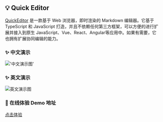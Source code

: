 ## 💡 Quick Editor
[QuickEditor](https://git.corp.kuaishou.com/ks-ep/ks-ep-fe/docs/is-docs-markdown-editor) 是一款基于 Web 浏览器，即时渲染的 Markdown 编辑器。它基于 TypeScript 和 JavaScript 打造，并且不依赖任何第三方框架，可以方便的进行扩展并接入到原生 JavaScript、Vue、React、Angular等应用中。如果有需要，它也拥有扩展协同编辑的能力。
### ✨ 中文演示
!['中文演示图'](https://static.yximgs.com/udata/pkg/IS-DOCS-MD/zengyong/img/demo-zh.gif)
### ✨ 英文演示
![英文演示图](https://static.yximgs.com/udata/pkg/IS-DOCS-MD/zengyong/img/demo-en.gif)
### 🔮 在线体验 Demo 地址
  [点击体验](https://static.yximgs.com/udata/pkg/IS-DOCS-MD/zengyong/demo2/index.html)

<!-- ### 🛠️ 使用说明
### CommonJS
* 安装依赖
```shell
npm install quick-editor-markdown --save
```
* 在代码中引入并初始化对象
```ts
import QuickEditor from 'quick-editor-markdown'
const quickEitor = new QuickEditor(domId)
``` -->
